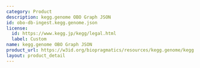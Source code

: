 ```yaml
---
category: Product
description: kegg.genome OBO Graph JSON
id: obo-db-ingest.kegg.genome.json
license:
  id: https://www.kegg.jp/kegg/legal.html
  label: Custom
name: kegg.genome OBO Graph JSON
product_url: https://w3id.org/biopragmatics/resources/kegg.genome/kegg.genome.json
layout: product_detail
---
```

